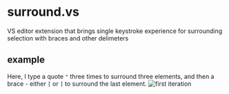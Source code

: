# surround.vs
VS editor extension that brings single keystroke experience for surrounding selection with braces and other delimeters

## example
Here, I type a quote `"` three times to surround three elements, and then a brace - either `[` or `]` to surround the last element.
![first iteration](https://user-images.githubusercontent.com/1673956/41484170-a84eb22a-7090-11e8-9433-98821bef45f5.gif)
